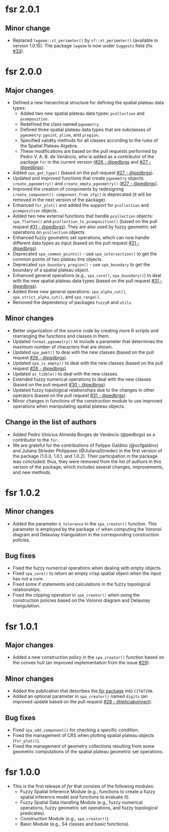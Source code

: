 # fsr 2.0.1

## Minor change

- Replaced `lwgeom::st_perimeter()` by `sf::st_perimeter()` (available in version 1.0.15). The package `lwgeom` is now under `Suggests` field (fix [#33](https://github.com/accarniel/fsr/issues/33)).

# fsr 2.0.0

## Major changes

- Defined a new hierarchical structure for defining the spatial plateau data types:
  - Added two new spatial plateau data types: `pcollection` and `pcomposition`.
  - Redefined the class named `pgeometry`.
  - Defined three spatial plateau data types that are subclasses of `pgeometry`: `ppoint`, `pline`, and `pregion`.
  - Specified validity methods for all classes according to the rules of the Spatial Plateau Algebra.
  - These modifications are based on the pull requests performed by Pedro V. A. B. de Venâncio, who is added as a contributor of the package `fsr` in the current version ([#26 - @pedbrgs](https://github.com/accarniel/fsr/pull/26) and [#27 - @pedbrgs](https://github.com/accarniel/fsr/pull/27)).
- Added `spa_get_type()` (based on the pull request [#27 - @pedbrgs](https://github.com/accarniel/fsr/pull/27)).
- Updated and improved functions that create `pgeometry` objects: `create_pgeometry()` and `create_empty_pgeometry()` ([#27 - @pedbrgs](https://github.com/accarniel/fsr/pull/27)).
- Improved the creation of components by redesigning `create_component()`. `component_from_sfg()` is deprecated (it will be removed in the next version of the package).
- Enhanced `fsr_plot()` and added the support for `pcollection` and `pcomposition` objects.
- Added two new external functions that handle `pcollection` objects: `spa_flatten()` and `pcollection_to_pcomposition()` (based on the pull request [#31 - @pedbrgs](https://github.com/accarniel/fsr/pull/31)). They are also used by fuzzy geometric set operations on `pcollection` objects.
- Enhanced fuzzy geometric set operations, which can now handle different data types as input (based on the pull request [#31 - @pedbrgs](https://github.com/accarniel/fsr/pull/31)). 
- Deprecated `spa_common_points()` - use `spa_intersection()` to get the common points of two plateau line objects.
- Deprecated `spa_boundary_pregion()` - use `spa_boundary` to get the boundary of a spatial plateau object.
- Enhanced general operations (e.g., `spa_core()`, `spa_boundary()`) to deal with the new spatial plateau data types (based on the pull request [#31 - @pedbrgs](https://github.com/accarniel/fsr/pull/31)). 
- Added three new general operations: `spa_alpha_cut()`, `spa_strict_alpha_cut()`, and `spa_range()`.
- Removed the dependency of packages `FuzzyR` and `utils`.

## Minor changes

- Better organization of the source code by creating more R scripts and rearranging the functions and classes in them.
- Updated `format.pgeometry()` to include a parameter that determines the maximum number of characters that are shown.
- Updated `spa_pwkt()` to deal with the new classes (based on the pull request [#26 - @pedbrgs](https://github.com/accarniel/fsr/pull/26)).
- Updated `spa_is_empty()` to deal with the new classes (based on the pull request [#26 - @pedbrgs](https://github.com/accarniel/fsr/pull/26)).
- Updated `as_tibble()` to deal with the new classes.
- Extended fuzzy numerical operations to deal with the new classes (based on the pull request [#30 - @pedbrgs](https://github.com/accarniel/fsr/pull/30)).
- Updated fuzzy topological relationships due to the changes in other operators (based on the pull request [#31 - @pedbrgs](https://github.com/accarniel/fsr/pull/31)).
- Minor changes in functions of the construction module to use improved operations when manipulating spatial plateau objects.

## Change in the list of authors

- Added Pedro Vinícius Almeida Borges de Venâncio (@pedbrgs) as a contributor to the `fsr`.
- We are grateful for the contributions of Felippe Galdino (@ocfgaldino) and Juliana Strieder Philippsen (@JulianaStrieder) in the first version of the package (1.0.0, 1.0.1, and 1.0.2). Their participation in the package was concluded; thus, they were removed from the list of authors in this version of the package, which includes several changes, improvements, and new methods.

# fsr 1.0.2

## Minor changes

- Added the parameter `d_tolerance` in the `spa_creator()` function. This parameter is employed by the package `sf` when computing the Voronoi diagram and Delaunay triangulation in the corresponding construction policies.

## Bug fixes

- Fixed the fuzzy numerical operations when dealing with empty objects.
- Fixed `spa_core()` to return an empty crisp spatial object when the input has not a core.
- Fixed some if statements and calculations in the fuzzy topological relationships.
- Fixed the clipping operation in `spa_creator()` when using the construction policies based on the Voronoi diagram and Delaunay triangulation.

# fsr 1.0.1

## Major changes

- Added a new construction policy in the `spa_creator()` function based on the convex hull (an improved implementation from the issue [#29](https://github.com/accarniel/fsr/issues/29)).

## Minor changes

- Added the publication that describes the [fsr package](https://dl.acm.org/doi/abs/10.1145/3474717.3484255) into `CITATION`.
- Added an optional parameter in `spa_creator()` named `digits` (an improved update based on the pull request [#28 - @leticiabohnert](https://github.com/accarniel/fsr/pull/28)).

## Bug fixes

- Fixed `spa_add_component()` for checking a specific condition.
- Fixed the management of CRS when plotting spatial plateau objects (`fsr_plot()`).
- Fixed the management of geometry collections resulting from some geometric computations of the spatial plateau geometric set operations.
  
# fsr 1.0.0

- This is the first release of _fsr_ that consists of the following modules:
  - Fuzzy Spatial Inference Module (e.g., functions to create a fuzzy spatial inference model and functions to evaluate it).
  - Fuzzy Spatial Data Handling Module (e.g., fuzzy numerical operations, fuzzy geometric set operations, and fuzzy topological predicates).
  - Construction Module (e.g., `spa_creator()`).
  - Basic Module (e.g., S4 classes and basic functions).

